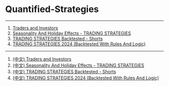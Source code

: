 # Quantified-Strategies

---

1. [Traders and Investors](Traders%20and%20Investors.md)
2. [Seasonality And Holiday Effects - TRADING STRATEGIES](Seasonality%20And%20Holiday%20Effects%20-%20TRADING%20STRATEGIES.md)
3. [TRADING STRATEGIES Backtested - Shorts](TRADING%20STRATEGIES%20Backtested%20-%20Shorts.md)
4. [TRADING STRATEGIES 2024 (Backtested With Rules And Logic)](TRADING%20STRATEGIES%202024%20(Backtested%20With%20Rules%20And%20Logic).md)

---

1. [(中文) Traders and Investors](./(中文)%20Traders%20and%20Investors.md)
2. [(中文) Seasonality And Holiday Effects - TRADING STRATEGIES](./(中文)%20Seasonality%20And%20Holiday%20Effects%20-%20TRADING%20STRATEGIES.md)
3. [(中文) TRADING STRATEGIES Backtested - Shorts](./(中文)%20TRADING%20STRATEGIES%20Backtested%20-%20Shorts.md)
4. [(中文) TRADING STRATEGIES 2024 (Backtested With Rules And Logic)](./(中文)%20TRADING%20STRATEGIES%202024%20(Backtested%20With%20Rules%20And%20Logic).md)

